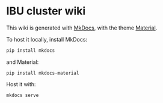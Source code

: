 # IBU cluster wiki

This wiki is generated with [MkDocs](https://www.mkdocs.org/), with the theme [Material](https://squidfunk.github.io/mkdocs-material/).

To host it locally, install MkDocs:
```bash
pip install mkdocs
```

and Material:
```
pip install mkdocs-material
```

Host it with:
```bash
mkdocs serve
```